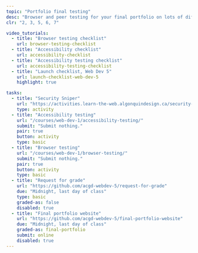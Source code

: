 ```yaml
---
topic: "Portfolio final testing"
desc: "Browser and peer testing for your final portfolio on lots of different devices and in lots of situations."
clr: "2, 3, 5, 6, 7"

video_tutorials:
  - title: "Browser testing checklist"
    url: browser-testing-checklist
  - title: "Accessibility checklist"
    url: accessibility-checklist
  - title: "Accessibility testing checklist"
    url: accessibility-testing-checklist
  - title: "Launch checklist, Web Dev 5"
    url: launch-checklist-web-dev-5
    highlight: true

tasks:
  - title: "Security Sniper"
    url: "https://activities.learn-the-web.algonquindesign.ca/security-sniper/"
    type: activity
  - title: "Accessibility testing"
    url: "/courses/web-dev-1/accessibility-testing/"
    submit: "Submit nothing."
    pair: true
    button: activity
    type: basic
  - title: "Browser testing"
    url: "/courses/web-dev-1/browser-testing/"
    submit: "Submit nothing."
    pair: true
    button: activity
    type: basic
  - title: "Request for grade"
    url: "https://github.com/acgd-webdev-5/request-for-grade"
    due: "Midnight, last day of class"
    type: basic
    graded-as: false
    disabled: true
  - title: "Final portfolio website"
    url: "https://github.com/acgd-webdev-5/final-portfolio-website"
    due: "Midnight, last day of class"
    graded-as: final-portfolio
    submit: online
    disabled: true
---
```

